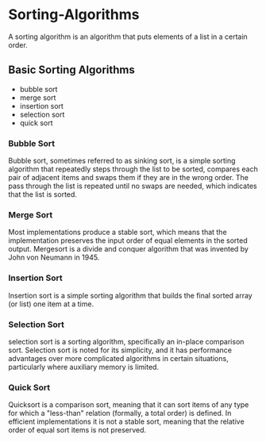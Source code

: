 # Sorting-Algorithms
A sorting algorithm is an algorithm that puts elements of a list in a certain order.

## Basic Sorting Algorithms
- bubble sort
- merge sort
- insertion sort
- selection sort
- quick sort

### Bubble Sort
Bubble sort, sometimes referred to as sinking sort, is a simple sorting algorithm that repeatedly steps through the list to be sorted, compares each pair of adjacent items and swaps them if they are in the wrong order. The pass through the list is repeated until no swaps are needed, which indicates that the list is sorted.

### Merge Sort
Most implementations produce a stable sort, which means that the implementation preserves the input order of equal elements in the sorted output. Mergesort is a divide and conquer algorithm that was invented by John von Neumann in 1945.

### Insertion Sort
Insertion sort is a simple sorting algorithm that builds the final sorted array (or list) one item at a time.

### Selection Sort
selection sort is a sorting algorithm, specifically an in-place comparison sort. Selection sort is noted for its simplicity, and it has performance advantages over more complicated algorithms in certain situations, particularly where auxiliary memory is limited.

### Quick Sort
Quicksort is a comparison sort, meaning that it can sort items of any type for which a "less-than" relation (formally, a total order) is defined. In efficient implementations it is not a stable sort, meaning that the relative order of equal sort items is not preserved. 

